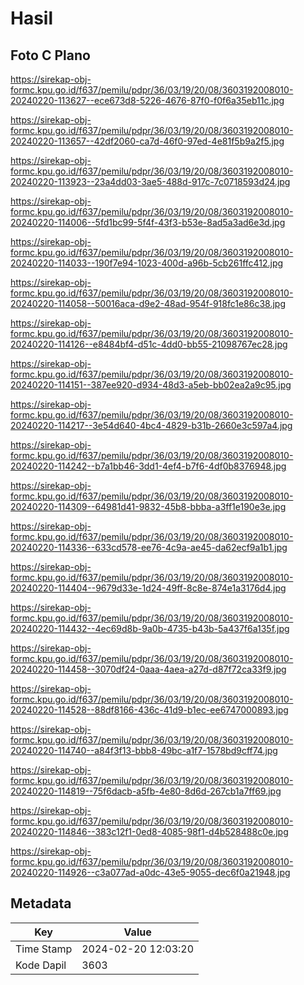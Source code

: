 # Hasil

## Foto C Plano

https://sirekap-obj-formc.kpu.go.id/f637/pemilu/pdpr/36/03/19/20/08/3603192008010-20240220-113627--ece673d8-5226-4676-87f0-f0f6a35eb11c.jpg

https://sirekap-obj-formc.kpu.go.id/f637/pemilu/pdpr/36/03/19/20/08/3603192008010-20240220-113657--42df2060-ca7d-46f0-97ed-4e81f5b9a2f5.jpg

https://sirekap-obj-formc.kpu.go.id/f637/pemilu/pdpr/36/03/19/20/08/3603192008010-20240220-113923--23a4dd03-3ae5-488d-917c-7c0718593d24.jpg

https://sirekap-obj-formc.kpu.go.id/f637/pemilu/pdpr/36/03/19/20/08/3603192008010-20240220-114006--5fd1bc99-5f4f-43f3-b53e-8ad5a3ad6e3d.jpg

https://sirekap-obj-formc.kpu.go.id/f637/pemilu/pdpr/36/03/19/20/08/3603192008010-20240220-114033--190f7e94-1023-400d-a96b-5cb261ffc412.jpg

https://sirekap-obj-formc.kpu.go.id/f637/pemilu/pdpr/36/03/19/20/08/3603192008010-20240220-114058--50016aca-d9e2-48ad-954f-918fc1e86c38.jpg

https://sirekap-obj-formc.kpu.go.id/f637/pemilu/pdpr/36/03/19/20/08/3603192008010-20240220-114126--e8484bf4-d51c-4dd0-bb55-21098767ec28.jpg

https://sirekap-obj-formc.kpu.go.id/f637/pemilu/pdpr/36/03/19/20/08/3603192008010-20240220-114151--387ee920-d934-48d3-a5eb-bb02ea2a9c95.jpg

https://sirekap-obj-formc.kpu.go.id/f637/pemilu/pdpr/36/03/19/20/08/3603192008010-20240220-114217--3e54d640-4bc4-4829-b31b-2660e3c597a4.jpg

https://sirekap-obj-formc.kpu.go.id/f637/pemilu/pdpr/36/03/19/20/08/3603192008010-20240220-114242--b7a1bb46-3dd1-4ef4-b7f6-4df0b8376948.jpg

https://sirekap-obj-formc.kpu.go.id/f637/pemilu/pdpr/36/03/19/20/08/3603192008010-20240220-114309--64981d41-9832-45b8-bbba-a3ff1e190e3e.jpg

https://sirekap-obj-formc.kpu.go.id/f637/pemilu/pdpr/36/03/19/20/08/3603192008010-20240220-114336--633cd578-ee76-4c9a-ae45-da62ecf9a1b1.jpg

https://sirekap-obj-formc.kpu.go.id/f637/pemilu/pdpr/36/03/19/20/08/3603192008010-20240220-114404--9679d33e-1d24-49ff-8c8e-874e1a3176d4.jpg

https://sirekap-obj-formc.kpu.go.id/f637/pemilu/pdpr/36/03/19/20/08/3603192008010-20240220-114432--4ec69d8b-9a0b-4735-b43b-5a437f6a135f.jpg

https://sirekap-obj-formc.kpu.go.id/f637/pemilu/pdpr/36/03/19/20/08/3603192008010-20240220-114458--3070df24-0aaa-4aea-a27d-d87f72ca33f9.jpg

https://sirekap-obj-formc.kpu.go.id/f637/pemilu/pdpr/36/03/19/20/08/3603192008010-20240220-114528--88df8166-436c-41d9-b1ec-ee6747000893.jpg

https://sirekap-obj-formc.kpu.go.id/f637/pemilu/pdpr/36/03/19/20/08/3603192008010-20240220-114740--a84f3f13-bbb8-49bc-a1f7-1578bd9cff74.jpg

https://sirekap-obj-formc.kpu.go.id/f637/pemilu/pdpr/36/03/19/20/08/3603192008010-20240220-114819--75f6dacb-a5fb-4e80-8d6d-267cb1a7ff69.jpg

https://sirekap-obj-formc.kpu.go.id/f637/pemilu/pdpr/36/03/19/20/08/3603192008010-20240220-114846--383c12f1-0ed8-4085-98f1-d4b528488c0e.jpg

https://sirekap-obj-formc.kpu.go.id/f637/pemilu/pdpr/36/03/19/20/08/3603192008010-20240220-114926--c3a077ad-a0dc-43e5-9055-dec6f0a21948.jpg


## Metadata

| Key        | Value               |
| ---------- | ------------------- |
| Time Stamp | 2024-02-20 12:03:20 |
| Kode Dapil | 3603                |



